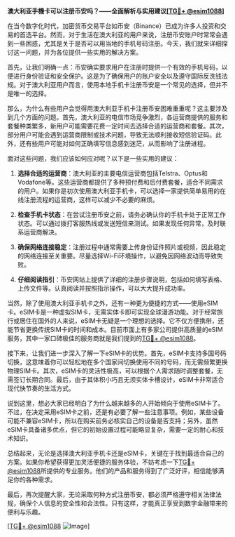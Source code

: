 **澳大利亚手機卡可以注册币安吗？——全面解析与实用建议[[TG💪+ @esim1088](https://t.me/s/esim1088)]**

在当今数字化时代，加密货币交易平台如币安（Binance）已成为许多人投资和交易的首选平台。然而，对于生活在澳大利亚的用户来说，注册币安账户时常常会遇到一些困惑，尤其是关于是否可以用当地的手机号码注册。今天，我们就来详细探讨这一问题，并为各位提供一些实用的解决方案。

首先，让我们明确一点：币安确实要求用户在注册时提供一个有效的手机号码，以便进行身份验证和安全保护。这是为了确保用户的账户安全以及遵守国际反洗钱法规。对于澳大利亚用户而言，使用本地手机卡注册币安是一个常见的选择，但并不是唯一的选择。

那么，为什么有些用户会觉得用澳大利亚手机卡注册币安困难重重呢？这主要涉及到几个方面的问题。首先，澳大利亚的电信市场竞争激烈，各运营商提供的服务和套餐种类繁多，新用户可能需要花费一定时间去选择合适的运营商和套餐。其次，部分用户可能会遇到运营商限制或技术问题，导致无法顺利接收短信验证码。此外，还有些用户可能对如何正确填写信息感到迷茫，从而影响了注册进程。

面对这些问题，我们应该如何应对呢？以下是一些实用的建议：

1. **选择合适的运营商**：澳大利亚的主要电信运营商包括Telstra、Optus和Vodafone等。这些运营商都提供了多种预付费和后付费套餐，适合不同需求的用户。如果你是初次使用澳大利亚手机卡，可以选择一家提供简单易用的在线注册流程的运营商，这样可以减少不必要的麻烦。

2. **检查手机卡状态**：在尝试注册币安之前，请务必确认你的手机卡处于正常工作状态。可以通过拨打客服热线或发送短信来测试。如果发现任何异常，及时联系运营商解决。

3. **确保网络连接稳定**：注册过程中通常需要上传身份证件照片或视频，因此稳定的网络连接至关重要。尽量选择Wi-Fi环境操作，以避免因网络波动而导致失败。

4. **仔细阅读指引**：币安网站上提供了详细的注册步骤说明，包括如何填写表格、上传文件等。认真阅读并按照指示操作，可以大大提升成功率。

当然，除了使用澳大利亚手机卡之外，还有一种更为便捷的方式——使用eSIM卡。eSIM卡是一种虚拟SIM卡，无需实体卡即可实现全球漫游功能。对于经常旅行或居住在国外的人来说，eSIM卡无疑是一个理想的选择。它不仅方便携带，还能节省更换传统SIM卡的时间和成本。目前市面上有多家公司提供高质量的eSIM服务，其中一家口碑极佳的服务商就是我们提到的[TG💪+ @esim1088](https://t.me/s/esim1088)。

接下来，让我们进一步深入了解一下eSIM卡的优势。首先，eSIM卡支持多国号码切换，这意味着你可以轻松地在多个国家间切换使用不同的号码，而无需频繁更换物理SIM卡。其次，eSIM卡的灵活性极高，可以根据个人需求随时调整套餐，无需签订长期合同。最后，由于其体积小巧且无须实体卡槽设计，eSIM卡非常适合现代快节奏的生活方式。

说到这里，想必大家已经明白了为什么越来越多的人开始倾向于使用eSIM卡了。不过，在决定采用eSIM卡之前，还是有必要了解一些注意事项。例如，某些设备可能不兼容eSIM卡，所以在购买前务必核实自己的设备是否支持；另外，虽然eSIM卡具备诸多优点，但它的初始设置过程可能略显复杂，需要一定的耐心和技术知识。

总结起来，无论是选择澳大利亚手机卡还是eSIM卡，关键在于找到最适合自己的方案。如果你希望获得更加灵活便捷的服务体验，不妨考虑一下[TG💪+ @esim1088](https://t.me/s/esim1088)所提供的专业服务。他们的产品和服务得到了广泛好评，相信能够满足你的各种需求。

最后，再次提醒大家，无论采取何种方式注册币安，都必须严格遵守相关法律法规，确保个人信息的安全性和合法性。只有这样，才能真正享受到数字金融带来的便利与乐趣。

[[TG💪+ @esim1088](https://t.me/s/esim1088) ![Image](https://i.postimg.cc/4NQfJmqS/Snipaste-2025-05-13-00-14-12.png)]